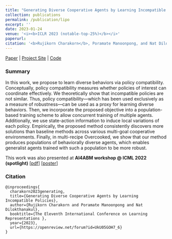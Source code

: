 ```yaml
--- 
title: "Generating Diverse Cooperative Agents by Learning Incompatible Policies" 
collection: publications 
permalink: /publication/lipo
excerpt: '' 
date: 2023-01-24
venue: '<i><b>ICLR 2023 (notable-top-25%)</b></i>' 
paperurl:  
citation: '<b>Rujikorn Charakorn</b>, Poramate Manoonpong, and Nat Dilokthanakul' 
--- 
```


[Paper](https://openreview.net/forum?id=UkU05GOH7_6) | [Project Site](https://sites.google.com/view/iclr-lipo-2023) | [Code](https://github.com/51616/marl-lipo)

### Summary
In this work, we propose to learn diverse behaviors via policy compatibility. Conceptually, policy compatibility measures whether policies of interest can coordinate effectively. We theoretically show that incompatible policies are not similar. Thus, policy compatibility—which has been used exclusively as a measure of robustness—can be used as a proxy for learning diverse behaviors. Then, we incorporate the proposed objective into a population-based training scheme to allow concurrent training of multiple agents. Additionally, we use state-action information to induce local variations of each policy. Empirically, the proposed method consistently discovers more solutions than baseline methods across various multi-goal cooperative environments. Finally, in multi-recipe Overcooked, we show that our method produces populations of behaviorally diverse agents, which enables generalist agents trained with such a population to be more robust.

This work was also presented at <b>AI4ABM workshop @ ICML 2022 (spotlight)</b> [[pdf](https://openreview.net/pdf?id=a7vLnGKGIjY)] [[poster](/files/posters/LIPO_poster.pdf)]

### Citation
```
@inproceedings{
  charakorn2023generating,
  title={Generating Diverse Cooperative Agents by Learning Incompatible Policies},
  author={Rujikorn Charakorn and Poramate Manoonpong and Nat Dilokthanakul},
  booktitle={The Eleventh International Conference on Learning Representations },
  year={2023},
  url={https://openreview.net/forum?id=UkU05GOH7_6}
}
```

<!-- ### Citation
```
@inproceedings{charakorn2022generating,
  title={Generating Diverse Cooperative Agents by Learning Incompatible Policies},
  author={Charakorn, Rujikorn and Manoonpong, Poramate and Dilokthanakul, Nat},
  booktitle={ICML 2022 Workshop AI for Agent-Based Modelling}
  year={2022}
}
``` -->